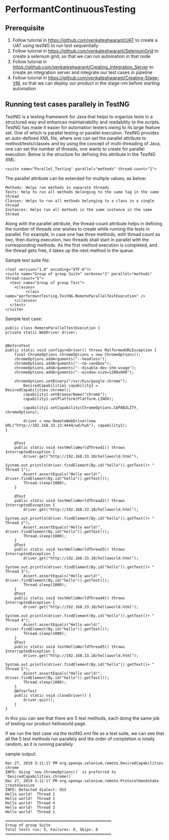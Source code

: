 # PerformantContinuousTesting

## Prerequisite
1. Follow tutorial in https://github.com/venkateshwarant/UAT to create a UAT using testNG to run test sequentially
2. Follow tutorial in https://github.com/venkateshwarant/SeleniumGrid to create a selenium grid, so that we can run automation in that node
3. Follow tutorial in https://github.com/venkateshwarant/Creating_Integration_Server to create an integration server and integrate our test cases in pipeline
4. Follow tutorial in https://github.com/venkateshwarant/Creating-Stage-VM, so that we can deploy our product in the stage-vm before starting automation


## Running test cases parallely in TestNG

TestNG is a testing framework for Java that helps to organize tests in a structured way and enhances maintainability and readability to the scripts. TestNG has made it easier for automation testers owing to its large feature set. One of which is parallel testing or parallel execution. TestNG provides an auto-defined XML file, where one can set the parallel attribute to method/tests/classes and by using the concept of multi-threading of Java, one can set the number of threads, one wants to create for parallel execution. Below is the structure for defining this attribute in the TestNG XML:

```
<suite name="Parallel_Testing" parallel="methods" thread-count="2">
```
The parallel attribute can be extended for multiple values, as below:

```
Methods: Helps run methods in separate threads
Tests: Help to run all methods belonging to the same tag in the same thread
Classes: Helps to run all methods belonging to a class in a single thread
Instances: Helps run all methods in the same instance in the same thread
```
Along with the parallel attribute, the thread-count attribute helps in defining the number of threads one wishes to create while running the tests in parallel. For example, in case one has three methods, with thread count as two, then during execution, two threads shall start in parallel with the corresponding methods. As the first method execution is completed, and the thread gets free, it takes up the next method in the queue.


Sample test suite file:

```
<?xml version="1.0" encoding="UTF-8"?>
<suite name="Group of group Suite" verbose="1" parallel="methods" thread-count="5">
  <test name="Group of group Test">
    <classes>
         <class name="performantTesting.TestNG.RemoteParallelTestExecution" />
    </classes>
  </test>
</suite>
```

Sample test case:
```
public class RemoteParallelTestExecution {
private static WebDriver driver;


@BeforeTest
public static void configureDriver() throws MalformedURLException {
	final ChromeOptions chromeOptions = new ChromeOptions();
	chromeOptions.addArguments("--headless");
	chromeOptions.addArguments("--no-sandbox");
	chromeOptions.addArguments("--disable-dev-shm-usage");
	chromeOptions.addArguments("--window-size=1200x600");

	chromeOptions.setBinary("/usr/bin/google-chrome");
		DesiredCapabilities capability1 = DesiredCapabilities.chrome();
		capability1.setBrowserName("chrome");
		capability1.setPlatform(Platform.LINUX);

		capability1.setCapability(ChromeOptions.CAPABILITY, chromeOptions);

		driver = new RemoteWebDriver(new URL("http://192.168.33.13:4444/wd/hub"), capability1);
}	

	
	@Test
	public static void testHelloWorldThread1() throws InterruptedException {
		driver.get("http://192.168.33.10/helloworld.html");
		System.out.println(driver.findElement(By.id("hello")).getText()+ "  Thread 1");
		Assert.assertEquals("Hello world!", driver.findElement(By.id("hello")).getText());
		Thread.sleep(1000);
	}
	
	@Test
	public static void testHelloWorldThread2() throws InterruptedException {
		driver.get("http://192.168.33.10/helloworld.html");
		System.out.println(driver.findElement(By.id("hello")).getText()+ "  Thread 2");
		Assert.assertEquals("Hello world!", driver.findElement(By.id("hello")).getText());
		Thread.sleep(1000);
	}
	@Test
	public static void testHelloWorldThread3() throws InterruptedException {
		driver.get("http://192.168.33.10/helloworld.html");
		System.out.println(driver.findElement(By.id("hello")).getText()+ "  Thread 3");
		Assert.assertEquals("Hello world!", driver.findElement(By.id("hello")).getText());
		Thread.sleep(1000);
	}
	@Test
	public static void testHelloWorldThread4() throws InterruptedException {
		driver.get("http://192.168.33.10/helloworld.html");
		System.out.println(driver.findElement(By.id("hello")).getText()+ "  Thread 4");
		Assert.assertEquals("Hello world!", driver.findElement(By.id("hello")).getText());
		Thread.sleep(1000);
	}
	@Test
	public static void testHelloWorldThread5() throws InterruptedException {
		driver.get("http://192.168.33.10/helloworld.html");
		System.out.println(driver.findElement(By.id("hello")).getText()+ "  Thread 5");
		Assert.assertEquals("Hello world!", driver.findElement(By.id("hello")).getText());
		Thread.sleep(1000);
	}
	@AfterTest
	public static void closeDriver() {
		driver.quit();
	}
}

```

In this you can see that there are 5 test methods, each doing the same job of testing our product helloworld page.

If we run the test case via the testNG.xml file as a test suite, we can see that all the 5 test methods run parallely and the order of completion is totally random, as it is running parallely

sample output: 

```
Dec 27, 2019 3:11:17 PM org.openqa.selenium.remote.DesiredCapabilities chrome
INFO: Using `new ChromeOptions()` is preferred to `DesiredCapabilities.chrome()`
Dec 27, 2019 3:11:17 PM org.openqa.selenium.remote.ProtocolHandshake createSession
INFO: Detected dialect: OSS
Hello world!  Thread 2
Hello world!  Thread 5
Hello world!  Thread 4
Hello world!  Thread 3
Hello world!  Thread 1

===============================================
Group of group Suite
Total tests run: 5, Failures: 0, Skips: 0
===============================================
```

